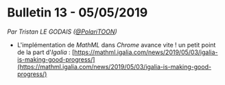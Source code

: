 # Bulletin 13 - 05/05/2019

*Par Tristan LE GODAIS ([@PolariTOON](https://github.com/PolariTOON))*

- L'implémentation de *MathML* dans *Chrome* avance vite ! un petit point de la part d'*Igalia* : [https://mathml.igalia.com/news/2019/05/03/igalia-is-making-good-progress/](https://mathml.igalia.com/news/2019/05/03/igalia-is-making-good-progress/)
